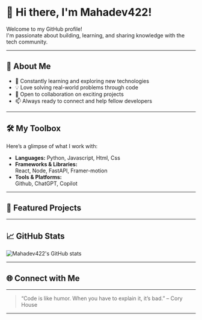 # 👋 Hi there, I'm Mahadev422!

Welcome to my GitHub profile!  
I'm passionate about building, learning, and sharing knowledge with the tech community.

---

## 🚀 About Me

- 🌱 Constantly learning and exploring new technologies
- 💡 Love solving real-world problems through code
- 🤝 Open to collaboration on exciting projects
- 📫 Always ready to connect and help fellow developers

---

## 🛠️ My Toolbox

Here’s a glimpse of what I work with:

- **Languages:**
  Python, Javascript, Html, Css
- **Frameworks & Libraries:**  
  React, Node, FastAPI, Framer-motion
- **Tools & Platforms:**  
  Github, ChatGPT, Copilot

---

## 🌟 Featured Projects

<!-- Highlight a few favorite repositories or open source contributions with short descriptions and links -->

---

## 📈 GitHub Stats

![Mahadev422's GitHub stats](https://github-readme-stats.vercel.app/api?username=Mahadev422&show_icons=true&hide_title=true&hide=contribs&theme=github_dark)

---

## 🌐 Connect with Me

<!-- Add links to your social media, website, blog, or email -->

---

> “Code is like humor. When you have to explain it, it’s bad.” – Cory House

---

<!--
Personalize this README by providing:
- Your profession or role (e.g., Developer, Data Scientist)
- Top skills and technologies
- Favorite or best projects (with links)
- Social links (LinkedIn, Twitter, personal site, etc.)
- Anything else you'd like to highlight!
-->
